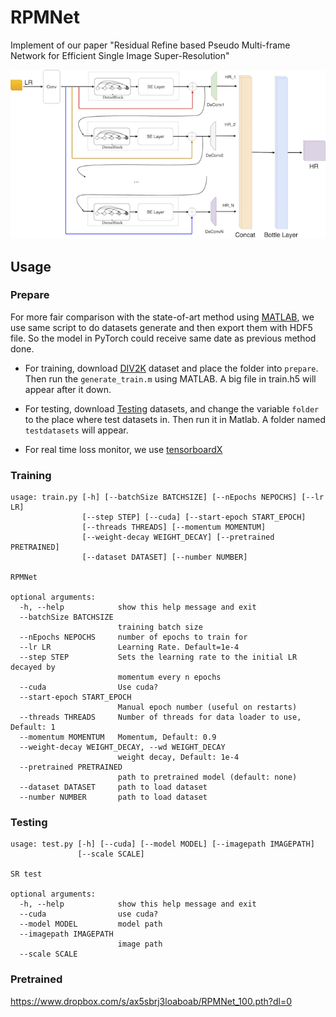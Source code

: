 # RPMNet
Implement of our paper "Residual Refine based Pseudo Multi-frame Network for Efficient Single Image Super-Resolution"

![](docs/Network.png)

## Usage
### Prepare
For more fair comparison with the state-of-art method using [MATLAB](https://www.mathworks.com/products/matlab.html), we use same script to do 
datasets generate and then export them with HDF5 file. So the model in PyTorch could receive same date as previous method done.
- For training, download [DIV2K](https://data.vision.ee.ethz.ch/cvl/DIV2K/) dataset and place the folder into `prepare`.
Then run the `generate_train.m` using MATLAB. A big file in train.h5 will appear after it down.

- For testing, download [Testing](http://vllab.ucmerced.edu/wlai24/LapSRN/images/icon_zip.png) datasets, and change the variable `folder` to
the place where test datasets in. Then run it in Matlab. A folder named `testdatasets` will appear.

- For real time loss monitor, we use [tensorboardX](https://github.com/lanpa/tensorboard-pytorch)

### Training
```
usage: train.py [-h] [--batchSize BATCHSIZE] [--nEpochs NEPOCHS] [--lr LR]
                [--step STEP] [--cuda] [--start-epoch START_EPOCH]
                [--threads THREADS] [--momentum MOMENTUM]
                [--weight-decay WEIGHT_DECAY] [--pretrained PRETRAINED]
                [--dataset DATASET] [--number NUMBER]

RPMNet

optional arguments:
  -h, --help            show this help message and exit
  --batchSize BATCHSIZE
                        training batch size
  --nEpochs NEPOCHS     number of epochs to train for
  --lr LR               Learning Rate. Default=1e-4
  --step STEP           Sets the learning rate to the initial LR decayed by
                        momentum every n epochs
  --cuda                Use cuda?
  --start-epoch START_EPOCH
                        Manual epoch number (useful on restarts)
  --threads THREADS     Number of threads for data loader to use, Default: 1
  --momentum MOMENTUM   Momentum, Default: 0.9
  --weight-decay WEIGHT_DECAY, --wd WEIGHT_DECAY
                        weight decay, Default: 1e-4
  --pretrained PRETRAINED
                        path to pretrained model (default: none)
  --dataset DATASET     path to load dataset
  --number NUMBER       path to load dataset
```

### Testing
```
usage: test.py [-h] [--cuda] [--model MODEL] [--imagepath IMAGEPATH]
               [--scale SCALE]

SR test

optional arguments:
  -h, --help            show this help message and exit
  --cuda                use cuda?
  --model MODEL         model path
  --imagepath IMAGEPATH
                        image path
  --scale SCALE
```

### Pretrained
https://www.dropbox.com/s/ax5sbrj3loaboab/RPMNet_100.pth?dl=0